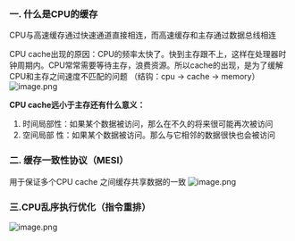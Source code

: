 ### 一. 什么是CPU的缓存
CPU与高速缓存通过快速通道直接相连，而高速缓存和主存通过数据总线相连

CPU cache出现的原因：CPU的频率太快了。快到主存跟不上，这样在处理器时钟周期内。CPU常常需要等待主存，浪费资源。所以cache的出现，是为了缓解CPU和主存之间速度不匹配的问题
（结钩：cpu → cache → memory）
![image.png](https://upload-images.jianshu.io/upload_images/12637001-d58c39b7782153b4.png?imageMogr2/auto-orient/strip%7CimageView2/2/w/1240)

**CPU cache远小于主存还有什么意义：**
1. 时间局部性：如果某个数据被访问，那么在不久的将来很可能再次被访问
2. 空间局部 性：如果某个数据被访问。那么与它相邻的数据很快也会被访问

### 二. 缓存一致性协议（MESI）
用于保证多个CPU cache 之间缓存共享数据的一致
![image.png](https://upload-images.jianshu.io/upload_images/12637001-96efae7b06218890.png?imageMogr2/auto-orient/strip%7CimageView2/2/w/1240)

### 三.CPU乱序执行优化（指令重排）

 ![image.png](https://upload-images.jianshu.io/upload_images/12637001-c025dc92bcca2a1f.png?imageMogr2/auto-orient/strip%7CimageView2/2/w/1240)
